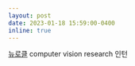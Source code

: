 ```yaml
---
layout: post
date: 2023-01-18 15:59:00-0400
inline: true
---
```


[뉴로클](https://www.neuro-cle.com/) computer vision research 인턴
